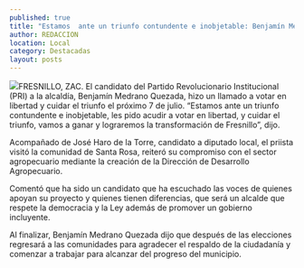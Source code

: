 ```yaml
---
published: true
title: "Estamos  ante un triunfo contundente e inobjetable: Benjamín Medrano"
author: REDACCION
location: Local
category: Destacadas
layout: posts
---
```


![](http://i.imgur.com/pBuprLSm.jpg)FRESNILLO, ZAC. El candidato del Partido Revolucionario Institucional (PRI) a la alcaldía, Benjamín Medrano Quezada, hizo un llamado a votar en libertad y cuidar el triunfo el próximo 7 de julio. “Estamos  ante un triunfo contundente e inobjetable, les pido acudir a votar en libertad, y cuidar el triunfo, vamos a ganar y lograremos la transformación de Fresnillo”, dijo.

Acompañado de José Haro de la Torre, candidato a diputado local, el priista visitó la comunidad de Santa Rosa, reiteró su compromiso con el sector agropecuario mediante la creación de la Dirección de Desarrollo Agropecuario.

Comentó que ha sido un candidato que ha escuchado las voces de quienes apoyan su proyecto y quienes tienen diferencias, que será un alcalde que respete la democracia y la Ley además de promover un gobierno incluyente.

Al finalizar, Benjamín Medrano Quezada dijo que después de las elecciones regresará a las comunidades para agradecer el respaldo de la ciudadanía y comenzar a trabajar para alcanzar del progreso del municipio.
